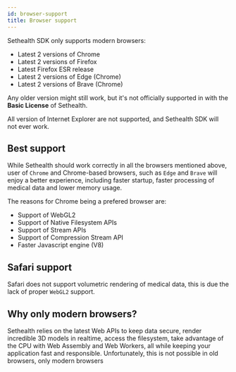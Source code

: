 ```yaml
---
id: browser-support
title: Browser support
---
```


Sethealth SDK only supports modern browsers:

- Latest 2 versions of Chrome
- Latest 2 versions of Firefox
- Latest Firefox ESR release
- Latest 2 versions of Edge (Chrome)
- Latest 2 versions of Brave (Chrome)


Any older version might still work, but it's not officially supported in with the **Basic License** of Sethealth.

All version of Internet Explorer are not supported, and Sethealth SDK will not ever work.


## Best support

While Sethealth should work correctly in all the browsers mentioned above, user of `Chrome` and Chrome-based browsers, such as `Edge` and `Brave` will enjoy a better experience, including faster startup, faster processing of medical data and lower memory usage.

The reasons for Chrome being a prefered browser are:

- Support of WebGL2
- Support of Native Filesystem APIs
- Support of Stream APIs
- Support of Compression Stream API
- Faster Javascript engine (V8)


## Safari support

Safari does not support volumetric rendering of medical data, this is due the lack of proper `WebGL2` support.



## Why only modern browsers?

Sethealth relies on the latest Web APIs to keep data secure, render incredible 3D models in realtime, access the filesystem, take advantage of the CPU with Web Assembly and Web Workers, all while keeping your application fast and responsible. Unfortunately, this is not possible in old browsers, only modern browsers  
